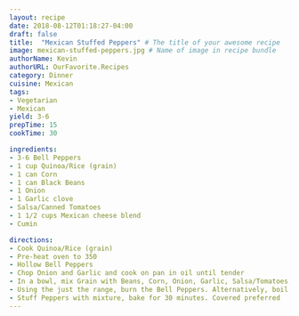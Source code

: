 ```yaml
---
layout: recipe
date: 2018-08-12T01:18:27-04:00
draft: false  
title:  "Mexican Stuffed Peppers" # The title of your awesome recipe
image: mexican-stuffed-peppers.jpg # Name of image in recipe bundle
authorName: Kevin
authorURL: OurFavorite.Recipes
category: Dinner
cuisine: Mexican
tags:
- Vegetarian
- Mexican
yield: 3-6
prepTime: 15
cookTime: 30

ingredients:
- 3-6 Bell Peppers
- 1 cup Quinoa/Rice (grain)
- 1 can Corn
- 1 can Black Beans
- 1 Onion
- 1 Garlic clove
- Salsa/Canned Tomatoes
- 1 1/2 cups Mexican cheese blend
- Cumin

directions:
- Cook Quinoa/Rice (grain)
- Pre-heat oven to 350
- Hollow Bell Peppers
- Chop Onion and Garlic and cook on pan in oil until tender
- In a bowl, mix Grain with Beans, Corn, Onion, Garlic, Salsa/Tomatoes, Mexican Cheese, Cumin, and Salt & Pepper together
- Using the just the range, burn the Bell Peppers. Alternatively, boil in water until tender
- Stuff Peppers with mixture, bake for 30 minutes. Covered preferred
---
```

